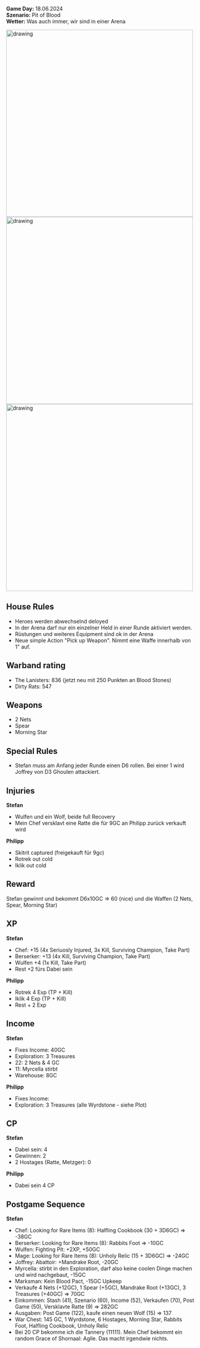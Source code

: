 **Game Day:** 18.06.2024  
**Szenario:** Pit of Blood  
**Wetter:** Was auch immer, wir sind in einer Arena

<img src="../Pics/PB_1.png" alt="drawing" width="500"/>

<img src="../Pics/PB_2.png" alt="drawing" width="500"/>

<img src="../Pics/PB_3.png" alt="drawing" width="500"/>

## House Rules
 - Heroes werden abwechselnd deloyed
 - In der Arena darf nur ein einzelner Held in einer Runde aktiviert werden.
 - Rüstungen und weiteres Equipment sind ok in der Arena
 - Neue simple Action "Pick up Weapon". Nimmt eine Waffe innerhalb von 1" auf.

## Warband rating
- The Lanisters: 836  (jetzt neu mit 250 Punkten an Blood Stones)
- Dirty Rats: 547

## Weapons
 - 2 Nets
 - Spear
 - Morning Star

## Special Rules
 - Stefan muss am Anfang jeder Runde einen D6 rollen. Bei einer 1 wird Joffrey von D3 Ghoulen attackiert.

## Injuries
**Stefan**  
 - Wulfen und ein Wolf, beide full Recovery
 - Mein Chef versklavt eine Ratte die für 9GC an Philipp zurück verkauft wird

**Philipp**
- Skitrit captured (freigekauft für 9gc)
- Rotrek out cold
- Iklik out cold

## Reward
Stefan gewinnt und bekommt D6x10GC => 60 (nice) und die Waffen (2 Nets, Spear, Morning Star)

## XP
**Stefan**  
 - Chef: +15 (4x Seriuosly Injured, 3x Kill, Surviving Champion, Take Part)
 - Berserker: +13 (4x Kill, Surviving Champion, Take Part)
 - Wulfen +4 (1x Kill, Take Part)
 - Rest +2 fürs Dabei sein

**Philipp**
- Rotrek 4 Exp (TP + Kill)
- Iklik 4 Exp (TP + Kill)
- Rest + 2 Exp


## Income
**Stefan**
 - Fixes Income: 40GC
 - Exploration: 3 Treasures
 - 22: 2 Nets & 4 GC
 - 11: Myrcella stirbt
 - Warehouse: 8GC

**Philipp**
- Fixes Income:
- Exploration: 3  Treasures (alle Wyrdstone - siehe Plot)

## CP
**Stefan**
 - Dabei sein: 4
 - Gewinnen: 2
 - 2 Hostages (Ratte, Metzger): 0

**Philipp**
- Dabei sein 4 CP

## Postgame Sequence 
**Stefan**
 - Chef: Looking for Rare Items (8): Halfling Cookbook (30 + 3D6GC) => -38GC
 - Berserker: Looking for Rare Items (8): Rabbits Foot => -10GC
 - Wulfen: Fighting Pit: +2XP, +50GC
 - Mage: Looking for Rare Items (8): Unholy Relic (15 + 3D6GC) => -24GC
 - Joffrey: Abattoir: +Mandrake Root, -20GC
 - Myrcella: stirbt in den Exploration, darf also keine coolen Dinge machen und wird nachgebaut, -15GC
 - Marksman: Kein Blood Pact, -15GC Upkeep
 - Verkaufe 4 Nets (+12GC), 1 Spear (+5GC), Mandrake Root (+13GC), 3 Treasures (+40GC) => 70GC
 - Einkommen: Stash (41), Szenario (60), Income (52), Verkaufen (70), Post Game (50), Versklavte Ratte (9) => 282GC
 - Ausgaben: Post Game (122), kaufe einen neuen Wolf (15) => 137
 - War Chest: 145 GC, 1 Wyrdstone, 6 Hostages, Morning Star, Rabbits Foot, Halfling Cookbook, Unholy Relic
 - Bei 20 CP bekomme ich die Tannery (11111). Mein Chef bekommt ein random Grace of Shornaal: Agile. Das macht irgendwie nichts.
